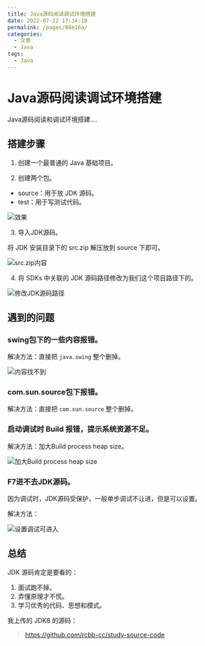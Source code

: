 ```yaml
---
title: Java源码阅读调试环境搭建
date: 2022-07-22 17:34:18
permalink: /pages/08e16a/
categories:
  - 文章
  - Java
tags:
  - Java
---
```


# Java源码阅读调试环境搭建

Java源码阅读和调试环境搭建....

## 搭建步骤

1. 创建一个最普通的 Java 基础项目。

2. 创建两个包。

* source：用于放 JDK 源码。
* test：用于写测试代码。

![效果](https://rcbb-blog.oss-cn-guangzhou.aliyuncs.com/2021/09/20210901151623-00106a.png?x-oss-process=style/yuantu_shuiyin)

<!-- more -->

3. 导入JDK源码。

将 JDK 安装目录下的 src.zip 解压放到 source 下即可。

![src.zip内容](https://rcbb-blog.oss-cn-guangzhou.aliyuncs.com/2021/09/20210901151709-384dc8.png?x-oss-process=style/yuantu_shuiyin)

4. 将 SDKs 中关联的 JDK 源码路径修改为我们这个项目路径下的。

![修改JDK源码路径](https://rcbb-blog.oss-cn-guangzhou.aliyuncs.com/2021/09/20210901151919-05d7d5.png?x-oss-process=style/yuantu_shuiyin)


## 遇到的问题

### swing包下的一些内容报错。

解决方法：直接把 `java.swing` 整个删掉。

![内容找不到](https://rcbb-blog.oss-cn-guangzhou.aliyuncs.com/2021/09/20210901152209-d9c171.png?x-oss-process=style/yuantu_shuiyin)

### com.sun.source包下报错。

解决方法：直接把 `com.sun.source` 整个删掉。

### 启动调试时 Build 报错，提示系统资源不足。

解决方法：加大Build process heap size。

![加大Build process heap size](https://rcbb-blog.oss-cn-guangzhou.aliyuncs.com/2021/09/20210901152410-3b8dd0.png?x-oss-process=style/yuantu_shuiyin)

### F7进不去JDK源码。

因为调试时，JDK源码受保护，一般单步调试不让进，但是可以设置。

解决方法：

![设置调试可进入](https://rcbb-blog.oss-cn-guangzhou.aliyuncs.com/2021/09/20210901153633-3fb39d.png?x-oss-process=style/yuantu_shuiyin)

## 总结

JDK 源码肯定是要看的：
1. 面试跑不掉。
2. 弄懂原理才不慌。
3. 学习优秀的代码、思想和模式。

我上传的 JDK8 的源码：

> https://github.com/rcbb-cc/study-source-code
